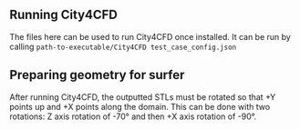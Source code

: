 ## Running City4CFD
The files here can be used to run City4CFD once installed. It can be run by calling `path-to-executable/City4CFD test_case_config.json`

## Preparing geometry for surfer
After running City4CFD, the outputted STLs must be rotated so that +Y points up and +X points along the domain. This can be done with two rotations: Z axis rotation of -70° and then +X axis rotation of -90°.